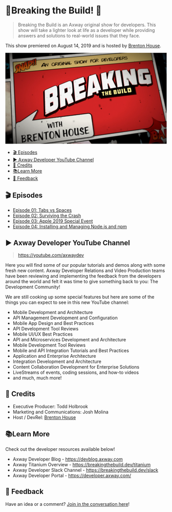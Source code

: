 # 🚨Breaking the Build! 🚨

> Breaking the Build is an Axway original show for developers.  This show will take a lighter look at life as a developer while providing answers and solutions to real-world issues that they face.  

This show premiered on August 14, 2019 and is hosted by [Brenton House](https://brenton.house).

![Breaking the Build](./images/breaking-the-build.png)

* [🎬 Episodes](#-episodes)
* [▶️ Axway Developer YouTube Channel](#️-axway-developer-youtube-channel)
* [👏 Credits](#-credits)
* [📚Learn More](#learn-more)
* [📣 Feedback](#-feedback)

## 🎬 Episodes

* [Episode 01:  Tabs vs Spaces](./episodes/episode-01-tabs-vs-spaces/readme.md)
* [Episode 02:  Surviving the Crash](./episodes/episode-02-surviving-the-crash/readme.md)
* [Episode 03:  Apple 2019 Special Event](./episodes/episode-03-apple-2019-event/readme.md)
* [Episode 04:  Installing and Managing Node.js and npm](./episodes/episode-04-nodejs-and-npm/readme.md)


## ▶️ Axway Developer YouTube Channel

> https://youtube.com/axwaydev

Here you will find some of our popular tutorials and demos along with some fresh new content. Axway Developer Relations and Video Production teams have been reviewing and implementing the feedback from the developers around the world and felt it was time to give something back to you: The Development Community!

We are still cooking up some special features but here are some of the things you can expect to see in this new YouTube channel:

* Mobile Development and Architecture
* API Management Development and Configuration
* Mobile App Design and Best Practices
* API Development Tool Reviews
* Mobile UI/UX Best Practices
* API and Microservices Development and Architecture
* Mobile Development Tool Reviews
* Mobile and API Integration Tutorials and Best Practices
* Application and Enterprise Architecture
* Integration Development and Architecture
* Content Collaboration Development for Enterprise Solutions
* LiveStreams of events, coding sessions, and how-to videos
* and much, much more!


## 👏 Credits

* Executive Producer:  Todd Holbrook 
* Marketing and Communications: Josh Molina
* Host / DevRel:  [Brenton House](https://brenton.house)


## 📚Learn More

Check out the developer resources available below!

* Axway Developer Blog - https://devblog.axway.com
* Axway Titanium Overview - https://breakingthebuild.dev/titanium
* Axway Developer Slack Channel - https://breakingthebuild.dev/slack
* Axway Developer Portal - https://developer.axway.com/


## 📣 Feedback

Have an idea or a comment?  [Join in the conversation here](https://github.com/axway-developer-relations/breaking-the-build/issues)! 


